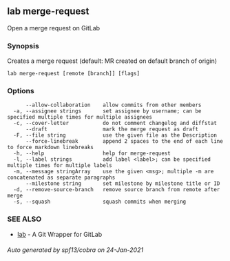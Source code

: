 ## lab merge-request

Open a merge request on GitLab

### Synopsis

Creates a merge request (default: MR created on default branch of origin)

```
lab merge-request [remote [branch]] [flags]
```

### Options

```
      --allow-collaboration    allow commits from other members
  -a, --assignee strings       set assignee by username; can be specified multiple times for multiple assignees
  -c, --cover-letter           do not comment changelog and diffstat
      --draft                  mark the merge request as draft
  -F, --file string            use the given file as the Description
      --force-linebreak        append 2 spaces to the end of each line to force markdown linebreaks
  -h, --help                   help for merge-request
  -l, --label strings          add label <label>; can be specified multiple times for multiple labels
  -m, --message stringArray    use the given <msg>; multiple -m are concatenated as separate paragraphs
      --milestone string       set milestone by milestone title or ID
  -d, --remove-source-branch   remove source branch from remote after merge
  -s, --squash                 squash commits when merging
```

### SEE ALSO

* [lab](index.md)	 - A Git Wrapper for GitLab

###### Auto generated by spf13/cobra on 24-Jan-2021

